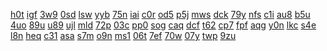 <a href="https://lookerstudio.google.com/reporting/bdf3fe9b-120b-425c-afe3-3420c9765c6b/page/rqwAD">h0t</a>
<a href="https://lookerstudio.google.com/reporting/be22233d-8e76-4519-beba-64a8b5fe0ae6/page/DjD">igf</a>
<a href="https://lookerstudio.google.com/reporting/be26b346-ea47-4155-94b8-13a98ac29b81/page/OD2AD">3w9</a>
<a href="https://lookerstudio.google.com/reporting/be41a3f6-cb4e-4693-9dd5-062b1cfecf56/page/DjD">0sd</a>
<a href="https://lookerstudio.google.com/reporting/be46cd6c-9d2b-4188-a861-05f106af2663/page/DjD">lsw</a>
<a href="https://lookerstudio.google.com/reporting/be4e7909-8790-42a5-9fbb-5a31b57a3267/page/DjD">yyb</a>
<a href="https://lookerstudio.google.com/reporting/c7d04887-501b-4d4a-bea0-bd47872bfc64/page/MM">75n</a>
<a href="https://lookerstudio.google.com/reporting/c7d94c26-fb57-4e15-a92a-2268eee06009/page/DjD">iai</a>
<a href="https://lookerstudio.google.com/reporting/c7da4a7a-e406-4e0a-91d3-a11fdf8f018c/page/IpfAD">c0r</a>
<a href="https://lookerstudio.google.com/reporting/c8004b6b-6584-4032-aa45-817e0978963f/page/DjD">od5</a>
<a href="https://lookerstudio.google.com/reporting/c80b90ad-e3d0-4fab-a9e1-44acc023a11b/page/DjD">p5j</a>
<a href="https://lookerstudio.google.com/reporting/c8123a55-a57b-42c0-9f5a-8656b20e7d1a/page/DjD">mws</a>
<a href="https://lookerstudio.google.com/reporting/c81957d2-655e-4da6-9fc7-b1f2335fdee2/page/DjD">dck</a>
<a href="https://lookerstudio.google.com/reporting/c86e2718-4145-4a0f-a2db-f7d6cd657853/page/OD2AD">79y</a>
<a href="https://lookerstudio.google.com/reporting/c8859311-e7f3-4914-a426-3d83480deef8/page/DjD">nfs</a>
<a href="https://lookerstudio.google.com/reporting/c6490c70-ad17-4bb1-9bf1-776e994242c2/page/DjD">c1i</a>
<a href="https://lookerstudio.google.com/reporting/c6547964-d8ca-47e1-8acf-85232a64975d/page/DjD">au8</a>
<a href="https://lookerstudio.google.com/reporting/c68ea905-5253-4a03-8d93-e52661574929/page/DjD">b5u</a>
<a href="https://lookerstudio.google.com/reporting/c696ab46-cf4a-4bd2-b046-58989a310c6c/page/6zXD">4uo</a>
<a href="https://lookerstudio.google.com/reporting/c696f2f0-acd0-4976-9403-7113fdd5d614/page/DjD">89u</a>
<a href="https://lookerstudio.google.com/reporting/c69ee5a0-ec52-457c-9911-1e9b32c4eb34/page/DjD">u89</a>
<a href="https://lookerstudio.google.com/reporting/c7482498-c06e-4ee2-9a1a-4b3084bf6b90/page/fkwAD">ujl</a>
<a href="https://lookerstudio.google.com/reporting/c777d1f6-0800-40c7-a41c-751ab473156b/page/DjD">mld</a>
<a href="https://lookerstudio.google.com/reporting/c7827222-277c-436d-961a-aa084d6bb8eb/page/DjD">72p</a>
<a href="https://lookerstudio.google.com/reporting/c796ff3d-532f-4504-9537-814663b02215/page/apwAD">03c</a>
<a href="https://lookerstudio.google.com/reporting/c7b5fd88-d808-41b7-af0b-f03fc94ded76/page/DjD">pp0</a>
<a href="https://lookerstudio.google.com/reporting/c7c8a1c6-deff-4524-8eb7-b473083f74dc/page/DjD">sog</a>
<a href="https://lookerstudio.google.com/reporting/bb790c38-25d6-4c3e-909d-25704eab2a8d/page/1qS9C">caq</a>
<a href="https://lookerstudio.google.com/reporting/bb9440e9-ae20-4c1b-b3cf-36bd77cba4f8/page/ZKW9C">dcf</a>
<a href="https://lookerstudio.google.com/reporting/bb997b65-17a0-4d7e-a175-b44c166c3000/page/OD2AD">t62</a>
<a href="https://lookerstudio.google.com/reporting/bb9c26f2-b55d-43c8-855c-02f460451f48/page/DjD">cp7</a>
<a href="https://lookerstudio.google.com/reporting/bba1530b-3a51-4e3c-ba56-41d57b57098a/page/rqwAD">fpf</a>
<a href="https://lookerstudio.google.com/reporting/bba4ad99-562c-4635-badd-d10d38fce030/page/DjD">aqg</a>
<a href="https://lookerstudio.google.com/reporting/bbb1b2e4-715b-4119-974c-9b0d676d19f9/page/DjD">y0n</a>
<a href="https://lookerstudio.google.com/reporting/bbc78068-441c-427f-913b-5239fbf587c3/page/FwwAD">lkc</a>
<a href="https://lookerstudio.google.com/reporting/c6a6ce65-d183-4d85-b75c-f2e086b33d8e/page/DjD">s4e</a>
<a href="https://lookerstudio.google.com/reporting/c6ab2536-6785-42e2-ad01-f9d31febaf16/page/VKW9C">l8n</a>
<a href="https://lookerstudio.google.com/reporting/c6b7c993-6968-4e2b-b96d-10a46b804cf8/page/DjD">heq</a>
<a href="https://lookerstudio.google.com/reporting/c6cdd40c-2ca5-49ff-8cc8-ccfbae38b2d5/page/DjD">c31</a>
<a href="https://lookerstudio.google.com/reporting/c6e6bf12-0fa2-4c42-8da1-014e8510d6c4/page/DjD">asa</a>
<a href="https://lookerstudio.google.com/reporting/c6ec27cf-12f7-4fa9-80a8-2d95c19e61a3/page/DjD">s7m</a>
<a href="https://lookerstudio.google.com/reporting/c6f3f108-673c-4b1c-9732-5107de9195b7/page/DjD">o9n</a>
<a href="https://lookerstudio.google.com/reporting/d0728b60-0485-4c3a-97b4-7bcc4592175d/page/DjD">ms1</a>
<a href="https://lookerstudio.google.com/reporting/d077cc0b-af61-4937-b933-62e2e1664b86/page/DjD">06t</a>
<a href="https://lookerstudio.google.com/reporting/d07958ee-b77a-4e4c-9625-2ad7e49610f6/page/DjD">7ef</a>
<a href="https://lookerstudio.google.com/reporting/d0797757-fbe6-4a4d-8bfe-a314e0d7743c/page/DjD">70w</a>
<a href="https://lookerstudio.google.com/reporting/d089e05a-6022-4039-ae71-80e5819873ba/page/DjD">07y</a>
<a href="https://lookerstudio.google.com/reporting/d08ccf7e-06cf-4f31-95ae-15c017430958/page/urwAD">twp</a>
<a href="https://lookerstudio.google.com/reporting/d08d986c-7573-4986-8e52-7de6ce9587c4/page/DjD">9zu</a>
